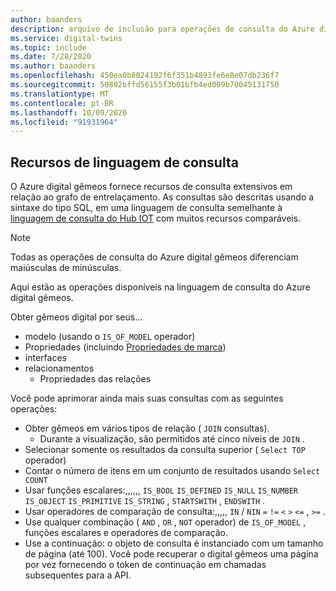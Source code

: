 ```yaml
---
author: baanders
description: arquivo de inclusão para operações de consulta do Azure digital gêmeos
ms.service: digital-twins
ms.topic: include
ms.date: 7/28/2020
ms.author: baanders
ms.openlocfilehash: 450ea0b8024192f6f351b4893fe6e8e07db236f7
ms.sourcegitcommit: 50802bffd56155f3b01bfb4ed009b70045131750
ms.translationtype: MT
ms.contentlocale: pt-BR
ms.lasthandoff: 10/09/2020
ms.locfileid: "91931964"
---
```

## <a name="query-language-features"></a>Recursos de linguagem de consulta

O Azure digital gêmeos fornece recursos de consulta extensivos em relação ao grafo de entrelaçamento. As consultas são descritas usando a sintaxe do tipo SQL, em uma linguagem de consulta semelhante à [linguagem de consulta do Hub IOT](../articles/iot-hub/iot-hub-devguide-query-language.md) com muitos recursos comparáveis.

> [!NOTE]
> Todas as operações de consulta do Azure digital gêmeos diferenciam maiúsculas de minúsculas.

Aqui estão as operações disponíveis na linguagem de consulta do Azure digital gêmeos.

Obter gêmeos digital por seus...
* modelo (usando o `IS_OF_MODEL` operador)
* Propriedades (incluindo [Propriedades de marca](../articles/digital-twins/how-to-use-tags.md))
* interfaces
* relacionamentos
  - Propriedades das relações

Você pode aprimorar ainda mais suas consultas com as seguintes operações:
* Obter gêmeos em vários tipos de relação ( `JOIN` consultas). 
  - Durante a visualização, são permitidos até cinco níveis de `JOIN` .
* Selecionar somente os resultados da consulta superior ( `Select TOP` operador)
* Contar o número de itens em um conjunto de resultados usando `Select COUNT`
* Usar funções escalares:,,,,,, `IS_BOOL` `IS_DEFINED` `IS_NULL` `IS_NUMBER` `IS_OBJECT` `IS_PRIMITIVE` `IS_STRING` , `STARTSWITH` , `ENDSWITH` .
* Usar operadores de comparação de consulta:,,,,, `IN` / `NIN` `=` `!=` `<` `>` `<=` , `>=` .
* Use qualquer combinação ( `AND` , `OR` , `NOT` operador) de `IS_OF_MODEL` , funções escalares e operadores de comparação.
* Use a continuação: o objeto de consulta é instanciado com um tamanho de página (até 100). Você pode recuperar o digital gêmeos uma página por vez fornecendo o token de continuação em chamadas subsequentes para a API.